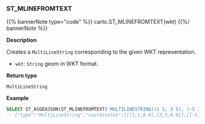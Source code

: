 ### ST_MLINEFROMTEXT
{{% bannerNote type="code" %}}
carto.ST_MLINEFROMTEXT(wkt)
{{%/ bannerNote %}}

**Description**

Creates a `MultiLineString` corresponding to the given WKT representation.

* `wkt`: `String` geom in WKT format.

**Return type**

`MultiLineString`

**Example**

```sql
SELECT ST_ASGEOJSON(ST_MLINEFROMTEXT('MULTILINESTRING((1 1, 3 5), (-5 3, -8 -2))'))
-- {"type":"MultiLineString","coordinates":[[[1,1,0.0],[3,5,0.0]],[[-5,3,0.0],[-8,-2,0.0]]]}
```